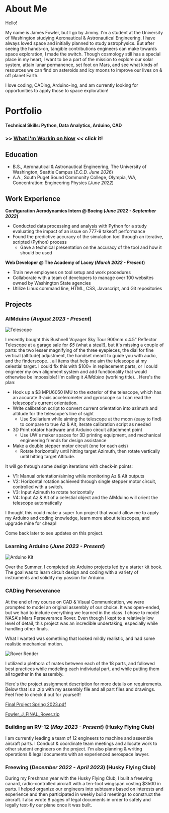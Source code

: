 # About Me 
Hello!

My name is James Fowler, but I go by Jimmy. I'm a student at the University of Washington studying Aeronautical & Astronautical Engineering. I have always loved space and initially planned to study astrophysics. But after seeing the hands-on, tangible contributions engineers can make towards space exploration, I made the switch. Though cosmology still has a special place in my heart, I want to be a part of the mission to explore our solar system, attain lunar permanence, set foot on Mars, and see what kinds of resources we can find on asteroids and icy moons to improve our lives on & off planet Earth.

I love coding, CADing, Arduino-ing, and am currently looking for opportunities to apply those to space exploration! 

# Portfolio

#### Technical Skills: Python, Data Analytics, Arduino, CAD

### >> [What I'm Workin on Now](#aimduino-august-2023---present) << click it!

## Education			        		
- B.S., Aeronautical & Astronautical Engineering, The University of Washington, Seattle Campus (_E.C.D. June 2026_)
- A.A., South Puget Sound Community College, Olympia, WA, Concentration: Engineering Physics (_June 2022_)

## Work Experience
**Configuration Aerodynamics Intern @ Boeing (_June 2022 - September 2022_)**
- Conducted data processing and analysis with Python for a study evaluating the impact of an issue on 777-9 takeoff performance
- Found the predictive accuracy of the simulation tool through an iterative, scripted (Python) process
  - Gave a technical presentation on the accuracy of the tool and how it should be used

**Web Developer @ The Academy of Lacey (_March 2022 - Present_)**
- Train new employees on tool setup and work procedures
- Collaborate with a team of developers to manage over 100 websites owned by Washington State agencies 
- Utilize Linux command line, HTML, CSS, Javascript, and Git repositories


## Projects
### **AIMduino (_August 2023 - Present_)**
![Telescope](img/Telescope.png)

I recently bought this Bushnell Voyager Sky Tour 900mm x 4.5" Reflector Telescope at a garage sale for *$5* (what a steal!), but it's missing a couple of parts: the two lesser magnifying of the three eyepieces, the dial for fine vertical (altitude) adjustment, the handset meant to guide you with audio, and the finderscope... all items that help me aim the telescope at my celestial target. I could fix this with $100+ in replacement parts, or I could engineer my own alignment system and add functionality that would otherwise be impossible!
I'm calling it *AIMduino* (working title)... Here's the plan:
- Hook up a $3 MPU6050 IMU to the exterior of the telescope, which has an accurate 3-axis accelerometer and gyroscope so I can read the telescope's current orientation.
- Write calibration script to convert current orientation into azimuth and altitude for the telescope's line of sight
  - Use Stellarium while aiming the telescope at the moon (easy to find) to compare to true Az & Alt, iterate calibration script as needed
- 3D Print rotator hardware and Arduino circuit attachment point
  - Use UW's maker spaces for 3D printing equipment, and mechanical engineering friends for design assistance
- Make a double stepper motor circuit (one for each axis)
  - Rotate horizontally until hitting target Azimuth, then rotate vertically until hitting target Altitude. 

It will go through some design iterations with check-in points:
- V1: Manual orientation/aiming while monitoring Az & Alt outputs
- V2: Horizontal rotation achieved through single stepper motor circuit, controlled with a switch. 
- V3: Input Azimuth to rotate horizontally
- V4: Input Az & Alt of a celestial object and the AIMduino will orient the telescope automatically

I thought this could make a super fun project that would allow me to apply my Arduino and coding knowledge, learn more about telescopes, and upgrade mine for cheap!

Come back later to see updates on this project.

### **Learning Arduino (_June 2023 - Present_)**
![Arduino Kit](img/arduino.jpg)

Over the Summer, I completed six Arduino projects led by a starter kit book. The goal was to learn circuit design and coding with a variety of instruments and solidify my passion for Arduino.

### **CADing Perseverance**
At the end of my course on CAD & Visual Communication, we were prompted to model an original assembly of our choice. It was open-ended, but we had to include everything we learned in the class. I chose to model NASA's Mars Perseverance Rover. Even though I kept to a relatively low level of detail, this project was an incredible undertaking, especially while handling other finals.

What I wanted was something that looked mildly realistic, and had some realistic mechanical motion.

![Rover Render](img/rover_render.jpg)

I utilized a plethora of mates between each of the 18 parts, and followed best practices while modeling each indiviudal part, and while putting them all together in the assembly.

Here's the project assignment description for more details on requirements. Below that is a .zip with my assembly file and all part files and drawings. Feel free to check it out for yourself!

[Final Project Spring 2023.pdf](https://github.com/jimmyfowler/jimmyfowler.github.io/files/12814128/Final.Project.Spring.2023.pdf)

[Fowler_J_FINAL_Rover.zip](https://github.com/jimmyfowler/jimmyfowler.github.io/files/12814307/Fowler_J_FINAL_Rover.zip)


### **Building an RV-12 (_May 2023 - Present_) (Husky Flying Club)**
I am currently leading a team of 12 engineers to machine and assemble aircraft parts. I Conduct & coordinate team meetings and allocate work to other student engineers on the project. I'm also planning & writing operations & legal documents with an experienced aerospace lawyer.

### **Freewing (_December 2022 - April 2023_) (Husky Flying Club)**
During my Freshman year with the Husky Flying Club, I built a freewing canard, radio-controlled aircraft with a ten-foot wingspan costing $3500 in parts. I helped organize our engineers into subteams based on interests and experience and then participated in weekly build meetings to construct the aircraft. I also wrote 8 pages of legal documents in order to safely and legally test-fly our plane once it was built.





